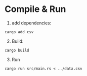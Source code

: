 # Compile & Run

1. add dependencies:

```
cargo add csv
```

2. Build:

```
cargo build
```

3. Run 

```
cargo run src/main.rs < ../data.csv
```
